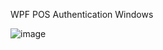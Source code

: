 
WPF POS Authentication Windows

![image](https://user-images.githubusercontent.com/75975280/153934362-0ee4b1ef-5435-4bd5-abb6-4898bfc3a324.png)
